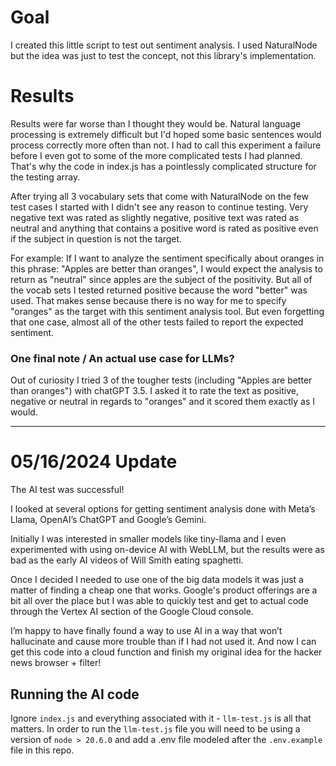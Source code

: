 # Goal

I created this little script to test out sentiment analysis.
I used NaturalNode but the idea was just to test the concept, not this library's implementation.

# Results

Results were far worse than I thought they would be. Natural language processing
is extremely difficult but I'd hoped some basic sentences would process correctly more often than not.
I had to call this experiment a failure before I even got to some of the more complicated tests I had planned.
That's why the code in index.js has a pointlessly complicated structure for the testing array.

After trying all 3 vocabulary sets that come with NaturalNode on the few test cases I started with
I didn't see any reason to continue testing. Very negative text was rated as slightly negative,
positive text was rated as neutral
and anything that contains a positive word is rated as positive even if the subject in question is not the target.

For example:
If I want to analyze the sentiment specifically about oranges in this phrase: "Apples are better than oranges",
I would expect the analysis to return as "neutral" since apples are the subject of the positivity.
But all of the vocab sets I tested returned positive because the word "better" was used.
That makes sense because there is no way for me to specify "oranges" as the target with this sentiment analysis tool.
But even forgetting that one case, almost all of the other tests failed to report the expected sentiment.

### One final note / An actual use case for LLMs?

Out of curiosity I tried 3 of the tougher tests (including "Apples are better than oranges") with chatGPT 3.5.
I asked it to rate the text as positive, negative or neutral in regards to "oranges"
and it scored them exactly as I would.

---

# 05/16/2024 Update

The AI test was successful!

I looked at several options for getting sentiment analysis done with Meta’s Llama, OpenAI’s ChatGPT and Google’s Gemini.

Initially I was interested in smaller models like tiny-llama and I even experimented with using on-device AI with WebLLM,
but the results were as bad as the early AI videos of Will Smith eating spaghetti.

Once I decided I needed to use one of the big data models it was just a matter of finding a cheap one that works.
Google's product offerings are a bit all over the place but I was able to quickly test and get to actual code through the Vertex AI section of the Google Cloud console.

I’m happy to have finally found a way to use AI in a way that won’t hallucinate and cause more trouble than if I had not used it.
And now I can get this code into a cloud function and finish my original idea for the hacker news browser + filter!

## Running the AI code

Ignore `index.js` and everything associated with it - `llm-test.js` is all that matters.
In order to run the `llm-test.js` file you will need to be using a version of `node > 20.6.0`
and add a .env file modeled after the `.env.example` file in this repo.
